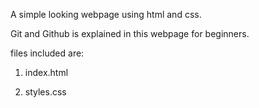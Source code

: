 A simple looking webpage using html and css.

Git and Github is explained in this webpage for beginners.

files included are:

1. index.html

2. styles.css
